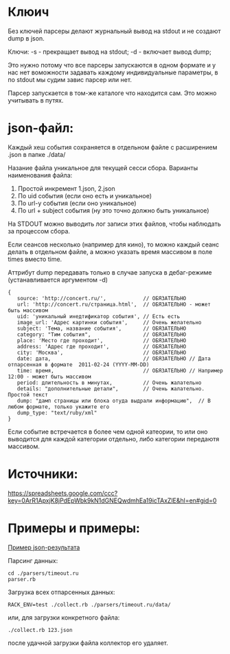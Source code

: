 # Клюич

Без ключей парсеры делают журнальный вывод на stdout и не создают dump в json.

Ключи:
-s - прекращает вывод на stdout;
-d - включает вывод dump;

Это нужно потому что все парсеры запускаются в одном формате и у нас нет воможности задавать каждому индивидуальные параметры, в по stdout мы судим завис парсер или нет.

Парсер запускается в том-же каталоге что находится сам. Это можно учитывать в путях.

# json-файл:

Каждый хеш события сохраняется в отдельном файле с расширением .json в папке ./data/

Назание файла уникальное для текущей сесси сбора. Варианты наименования файла:

1. Простой инкремент 1.json, 2.json
2. По uid события (если оно есть и уникальное)
3. По url-у события (если оно уникальное)
4. По url + subject события (ну это точно должно быть уникальное)

На STDOUT можно выводить лог записи этих файлов, чтобы наблюдать за процессом сбора.

Если сеансов несколько (например для кино), то можно каждый сеанс делать в отдельном файле,
а можно указать время массивом в поле times вместо time.

Аттрибут dump передавать только в случае запуска в дебаг-режиме (устанавливается аргументом -d)

    {
       source: 'http://concert.ru/',            // ОБЯЗАТЕЛЬНО
       url: 'http://concert.ru/страница.html',  // ОБЯЗАТЕЛЬНО - может быть массивом
       uid: 'уникальный инедтификатор события', // Есть есть
       image_url: 'Адрес картинки события',     // Очень желательно
       subject: 'Тема, название события',       // ОБЯЗАТЕЛЬНО
       category: "Тим события",                 // ОБЯЗАТЕЛЬНО
       place: 'Место где проходит',             // ОБЯЗАТЕЛЬНО
       address: 'Адрес где проходит',           // ОБЯЗАТЕЛЬНО
       city: 'Москва',                          // ОБЯЗАТЕЛЬНО
       date: дата,                              // ОБЯЗАТЕЛЬНО // Дата отпарсенная в формате  2011-02-24 (YYYY-MM-DD)
       time: время,                             // ОБЯЗАТЕЛЬНО // Например 12:00 - может быть массивом
       period: длительность в минутах,          // Очень жалательно
       details: "дополнительные детали",        // Очень жалательно. Простой текст
       dump: "дамп страницы или блока отуда выдрали информацию",  // В любом формате, только укажите его
       dump_type: "text/ruby/xml"
    }

Если событие встречается в более чем одной катеории, то или оно выводится для каждой категории отдельно,
либо категории передаютя массивом.

# Источники:

https://spreadsheets.google.com/ccc?key=0ArR1ApxjK8jPdEpWbk9kN1dGNEQwdmhEa19icTAxZlE&hl=en#gid=0

# Примеры и примеры:

[Пример json-результата](https://github.com/dapi/planposter-parsers/raw/master/example.json)

Парсинг данных:

    cd ./parsers/timeout.ru
    parser.rb

Загрузка всех отпарсенных данных:

    RACK_ENV=test ./collect.rb ./parsers/timeout.ru/data/

или, для загрузки конкретного файла:

    ./collect.rb 123.json

после удачной загрузки файла коллектор его удаляет.


